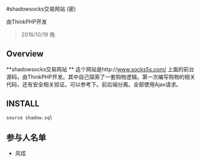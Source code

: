 #shadowsocks交易网站 (密)

由ThinkPHP开发

> 2016/10/19 晚

## Overview

**shadowsocks交易网站 ** 这个网站是http://www.socks5s.com/ 上面的前台源码，由ThinkPHP开发。其中自己探索了一套购物逻辑。第一次编写购物的相关代码，还有安全相关验证。可以参考下。前后端分离。全部使用Ajax请求。


## INSTALL

	source shadow.sql
	
	

## 参与人名单

* 风炫
